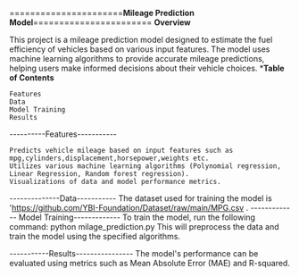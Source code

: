 ======================**Mileage Prediction Model**=======================
****************Overview****************

This project is a mileage prediction model designed to estimate the fuel efficiency of vehicles based on various input features. The model uses machine learning algorithms to provide accurate mileage predictions, helping users make informed decisions about their vehicle choices.
*****************Table of Contents****************

    Features
    Data
    Model Training
    Results

----------Features-----------

    Predicts vehicle mileage based on input features such as mpg,cylinders,displacement,horsepower,weights etc.
    Utilizes various machine learning algorithms (Polynomial regression, Linear Regression, Random forest regression).
    Visualizations of data and model performance metrics.
--------------Data-----------
    The dataset used for training the model is 'https://github.com/YBI-Foundation/Dataset/raw/main/MPG.csv . 
------------- Model Training-------------
    To train the model, run the following command: python milage_prediction.py This will preprocess the data and train the model using the specified algorithms.

-----------Results----------------
The model's performance can be evaluated using metrics such as Mean Absolute Error (MAE) and R-squared.
